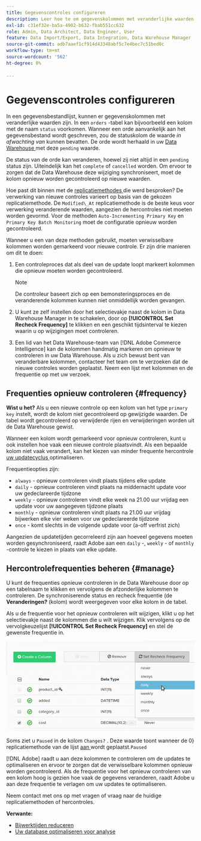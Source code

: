 ```yaml
---
title: Gegevenscontroles configureren
description: Leer hoe te om gegevenskolommen met veranderlijke waarden te vormen.
exl-id: c31ef32e-ba5a-4902-b632-fbab551cc632
role: Admin, Data Architect, Data Engineer, User
feature: Data Import/Export, Data Integration, Data Warehouse Manager
source-git-commit: adb7aaef1cf914d43348abf5c7e4bec7c51bed0c
workflow-type: tm+mt
source-wordcount: '562'
ht-degree: 0%

---
```


# Gegevenscontroles configureren

In een gegevensbestandlijst, kunnen er gegevenskolommen met veranderlijke waarden zijn. In een `orders` -tabel kan bijvoorbeeld een kolom met de naam `status` voorkomen. Wanneer een orde aanvankelijk aan het gegevensbestand wordt geschreven, zou de statuskolom de waarde _in afwachting van_ kunnen bevatten. De orde wordt herhaald in uw [ Data Warehouse ](../data-warehouse-mgr/tour-dwm.md) met deze `pending` waarde.

De status van de orde kan veranderen, hoewel zij niet altijd in een `pending` status zijn. Uiteindelijk kan het `complete` of `cancelled` worden. Om ervoor te zorgen dat de Data Warehouse deze wijziging synchroniseert, moet de kolom opnieuw worden gecontroleerd op nieuwe waarden.

Hoe past dit binnen met de [ replicatiemethodes ](../data-warehouse-mgr/cfg-replication-methods.md) die werd besproken? De verwerking van nieuwe controles varieert op basis van de gekozen replicatiemethode. De `Modified\_At` replicatiemethode is de beste keus voor verwerking veranderende waarden, aangezien de hercontroles niet moeten worden gevormd. Voor de methoden `Auto-Incrementing Primary Key` en `Primary Key Batch Monitoring` moet de configuratie opnieuw worden gecontroleerd.

Wanneer u een van deze methoden gebruikt, moeten verwisselbare kolommen worden gemarkeerd voor nieuwe controle. Er zijn drie manieren om dit te doen:

1. Een controleproces dat als deel van de update loopt markeert kolommen die opnieuw moeten worden gecontroleerd.

   >[!NOTE]
   >
   >De controleur baseert zich op een bemonsteringsproces en de veranderende kolommen kunnen niet onmiddellijk worden gevangen.

1. U kunt ze zelf instellen door het selectievakje naast de kolom in Data Warehouse Manager in te schakelen, door op **[!UICONTROL Set Recheck Frequency]** te klikken en een geschikt tijdsinterval te kiezen waarin u op wijzigingen moet controleren.

1. Een lid van het Data Warehouse-team van [!DNL Adobe Commerce Intelligence] kan de kolommen handmatig markeren om opnieuw te controleren in uw Data Warehouse. Als u zich bewust bent van veranderbare kolommen, contacteer het team om te verzoeken dat de nieuwe controles worden geplaatst. Neem een lijst met kolommen en de frequentie op met uw verzoek.

## Frequenties opnieuw controleren {#frequency}

**Wist u het?**
Als u een nieuwe controle op een kolom van het type `primary key` instelt, wordt de kolom niet gecontroleerd op gewijzigde waarden. De tabel wordt gecontroleerd op verwijderde rijen en verwijderingen worden uit de Data Warehouse gewist.

Wanneer een kolom wordt gemarkeerd voor opnieuw controleren, kunt u ook instellen hoe vaak een nieuwe controle plaatsvindt. Als een bepaalde kolom niet vaak verandert, kan het kiezen van minder frequente hercontrole [ uw updatecyclus ](../../best-practices/reduce-update-cycle-time.md) optimaliseren.

Frequentieopties zijn:

* `always` - opnieuw controleren vindt plaats tijdens elke update
* `daily` - opnieuw controleren vindt plaats na middernacht update voor uw gedeclareerde tijdzone
* `weekly` - opnieuw controleren vindt elke week na 21.00 uur vrijdag een update voor uw aangegeven tijdzone plaats
* `monthly` - opnieuw controleren vindt plaats na 21.00 uur vrijdag bijwerken elke vier weken voor uw gedeclareerde tijdzone
* `once` - komt slechts in de volgende update voor (a-off verfrist zich)

Aangezien de updatetijden gecorreleerd zijn aan hoeveel gegevens moeten worden gesynchroniseerd, raadt Adobe aan een `daily` -, `weekly` - of `monthly` -controle te kiezen in plaats van elke update.

## Hercontrolefrequenties beheren {#manage}

U kunt de frequenties opnieuw controleren in de Data Warehouse door op een tabelnaam te klikken en vervolgens de afzonderlijke kolommen te controleren. De synchroniserende status en recheck frequentie (de **Veranderingen?** (kolom) wordt weergegeven voor elke kolom in de tabel.

Als u de frequentie voor het opnieuw controleren wilt wijzigen, klikt u op het selectievakje naast de kolommen die u wilt wijzigen. Klik vervolgens op de vervolgkeuzelijst **[!UICONTROL Set Recheck Frequency]** en stel de gewenste frequentie in.

![](../../assets/dwm-recheck.png)

Soms ziet u `Paused` in de kolom `Changes?` . Deze waarde toont wanneer de 0} replicatiemethode van de lijst [ aan ](../../data-analyst/data-warehouse-mgr/cfg-data-rechecks.md) wordt geplaatst.`Paused`

[!DNL Adobe] raadt u aan deze kolommen te controleren om de updates te optimaliseren en ervoor te zorgen dat de verwisselbare kolommen opnieuw worden gecontroleerd. Als de frequentie voor het opnieuw controleren van een kolom hoog is gezien hoe vaak de gegevens veranderen, raadt Adobe u aan deze frequentie te verlagen om uw updates te optimaliseren.

Neem contact met ons op met vragen of vraag naar de huidige replicatiemethoden of hercontroles.

**Verwante:**

* [Bijwerktijden reduceren](../../best-practices/reduce-update-cycle-time.md)
* [Uw database optimaliseren voor analyse](../../best-practices/opt-db-analysis.md)
